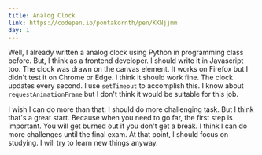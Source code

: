 ```yaml
---
title: Analog Clock
link: https://codepen.io/pontakornth/pen/KKNjjmm
day: 1
---
```

Well, I already written a analog clock using Python in programming class before.
But, I think as a frontend developer. I should write it in Javascript too.
The clock was drawn on the canvas element. It works on Firefox but I didn't test it on
Chrome or Edge. I think it should work fine. The clock updates every second. I use `setTimeout` to accomplish this. I know about `requestAnimationFrame` but I don't think it would be suitable for this job.

I wish I can do more than that. I should do more challenging task. But I think that's a great start. Because when you need to go far, the first step is important. You will get burned out if you don't get a break. I think I can do more challenges until the final exam. At that point, I should focus on studying. I will try to learn new things anyway.